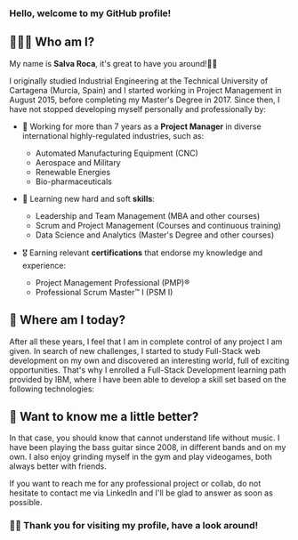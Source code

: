 ### Hello, welcome to my GitHub profile!

## 👨🏻‍💻 Who am I?

My name is **Salva Roca**, it's great to have you around!👋🏼

I originally studied Industrial Engineering at the Technical University of Cartagena (Murcia, Spain) and I started working in Project Management in August 2015, before completing my Master's Degree in 2017. Since then, I have not stopped developing myself personally and professionally by:

* 💼 Working for more than 7 years as a **Project Manager** in diverse international highly-regulated industries, such as:
  - Automated Manufacturing Equipment (CNC)
  - Aerospace and Military
  - Renewable Energies
  - Bio-pharmaceuticals

* 📖 Learning new hard and soft **skills**:
  - Leadership and Team Management (MBA and other courses)
  - Scrum and Project Management (Courses and continuous training)
  - Data Science and Analytics (Master's Degree and other courses)
 
* 🎖️ Earning relevant **certifications** that endorse my knowledge and experience:
  - Project Management Professional (PMP)®
  - Professional Scrum Master™ I (PSM I)
  

## 🔭 Where am I today?

After all these years, I feel that I am in complete control of any project I am given. In search of new challenges, I started to study Full-Stack web development on my own and discovered an interesting world, full of exciting opportunities. That's why I enrolled a Full-Stack Development learning path provided by IBM, where I have been able to develop a skill set based on the following technologies:


## 💬 Want to know me a little better?

In that case, you should know that cannot understand life without music. I have been playing the bass guitar since 2008, in different bands and on my own. I also enjoy grinding myself in the gym and play videogames, both always better with friends.

If you want to reach me for any professional project or collab, do not hesitate to contact me via LinkedIn and I'll be glad to answer as soon as possible.

### 🙏🏼 Thank you for visiting my profile, have a look around!

<!--
**SalvaRoca/SalvaRoca** is a ✨ _special_ ✨ repository because its `README.md` (this file) appears on your GitHub profile.

Here are some ideas to get you started:

- 🔭 I’m currently working on ...
- 🌱 I’m currently learning ...
- 👯 I’m looking to collaborate on ...
- 🤔 I’m looking for help with ...
- 💬 Ask me about ...
- 📫 How to reach me: ...
- 😄 Pronouns: ...
- ⚡ Fun fact: ...
-->
